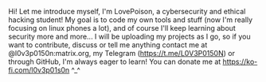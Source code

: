 Hi! Let me introduce myself, I'm LovePoison, a cybersecurity and ethical hacking student!
My goal is to code my own tools and stuff (now I'm really focusing on linux phones a lot), and of course I'll keep learning about security more and more...
I will be uploading my projects as I go, so if you want to contribute, discuss or tell me anything contact me at @l0v3p0150n:matrix.org, my Telegram (https://t.me/L0V3P0150N) or through GitHub, I'm always eager to learn!
You can donate me at https://ko-fi.com/l0v3p01s0n ^_^
